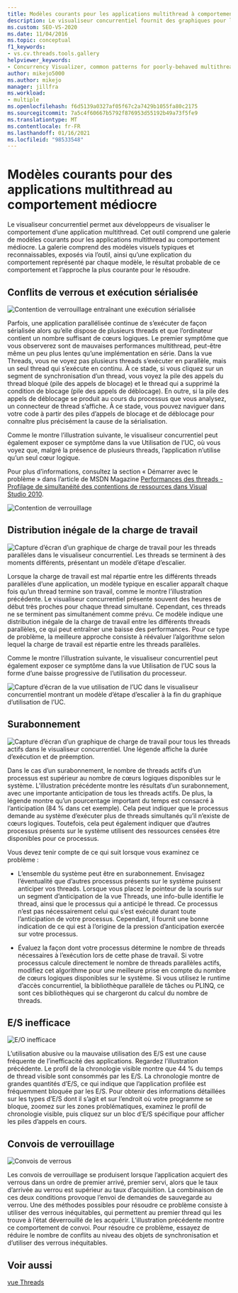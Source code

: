 ```yaml
---
title: Modèles courants pour les applications multithread à comportement médiocre
description: Le visualiseur concurrentiel fournit des graphiques pour les applications multithreads, ainsi qu’une galerie de modèles communs dont le comportement est médiocre.
ms.custom: SEO-VS-2020
ms.date: 11/04/2016
ms.topic: conceptual
f1_keywords:
- vs.cv.threads.tools.gallery
helpviewer_keywords:
- Concurrency Visualizer, common patterns for poorly-behaved multithreaded applications
author: mikejo5000
ms.author: mikejo
manager: jillfra
ms.workload:
- multiple
ms.openlocfilehash: f6d5139a0327af05f67c2a7429b1055fa80c2175
ms.sourcegitcommit: 7a5c4f60667b5792f876953d55192b49a73f5fe9
ms.translationtype: MT
ms.contentlocale: fr-FR
ms.lasthandoff: 01/16/2021
ms.locfileid: "98533548"
---
```

# <a name="common-patterns-for-poorly-behaved-multithreaded-applications"></a>Modèles courants pour des applications multithread au comportement médiocre

Le visualiseur concurrentiel permet aux développeurs de visualiser le comportement d’une application multithread. Cet outil comprend une galerie de modèles courants pour les applications multithread au comportement médiocre. La galerie comprend des modèles visuels typiques et reconnaissables, exposés via l’outil, ainsi qu’une explication du comportement représenté par chaque modèle, le résultat probable de ce comportement et l’approche la plus courante pour le résoudre.

## <a name="lock-contention-and-serialized-execution"></a>Conflits de verrous et exécution sérialisée

![Contention de verrouillage entraînant une exécution sérialisée](../profiling/media/lockcontention_serialized.png "LockContention_Serialized")

Parfois, une application parallélisée continue de s’exécuter de façon sérialisée alors qu’elle dispose de plusieurs threads et que l’ordinateur contient un nombre suffisant de cœurs logiques. Le premier symptôme que vous observerez sont de mauvaises performances multithread, peut-être même un peu plus lentes qu’une implémentation en série. Dans la vue Threads, vous ne voyez pas plusieurs threads s’exécuter en parallèle, mais un seul thread qui s’exécute en continu. À ce stade, si vous cliquez sur un segment de synchronisation d’un thread, vous voyez la pile des appels du thread bloqué (pile des appels de blocage) et le thread qui a supprimé la condition de blocage (pile des appels de déblocage). En outre, si la pile des appels de déblocage se produit au cours du processus que vous analysez, un connecteur de thread s’affiche. À ce stade, vous pouvez naviguer dans votre code à partir des piles d’appels de blocage et de déblocage pour connaître plus précisément la cause de la sérialisation.

Comme le montre l’illustration suivante, le visualiseur concurrentiel peut également exposer ce symptôme dans la vue Utilisation de l’UC, où vous voyez que, malgré la présence de plusieurs threads, l’application n’utilise qu’un seul cœur logique.

Pour plus d’informations, consultez la section « Démarrer avec le problème » dans l’article de MSDN Magazine [Performances des threads - Profilage de simultanéité des contentions de ressources dans Visual Studio 2010](/archive/msdn-magazine/2010/june/msdn-magazine-thread-performance-resource-contention-concurrency-profiling-in-visual-studio-2010).

![Contention de verrouillage](../profiling/media/lockcontention_2.png "LockContention_2")

## <a name="uneven-workload-distribution"></a>Distribution inégale de la charge de travail

![Capture d’écran d’un graphique de charge de travail pour les threads parallèles dans le visualiseur concurrentiel. Les threads se terminent à des moments différents, présentant un modèle d’étape d’escalier.](../profiling/media/unevenworkload_1.png)

Lorsque la charge de travail est mal répartie entre les différents threads parallèles d’une application, un modèle typique en escalier apparaît chaque fois qu’un thread termine son travail, comme le montre l’illustration précédente. Le visualiseur concurrentiel présente souvent des heures de début très proches pour chaque thread simultané. Cependant, ces threads ne se terminent pas simultanément comme prévu. Ce modèle indique une distribution inégale de la charge de travail entre les différents threads parallèles, ce qui peut entraîner une baisse des performances. Pour ce type de problème, la meilleure approche consiste à réévaluer l’algorithme selon lequel la charge de travail est répartie entre les threads parallèles.

Comme le montre l’illustration suivante, le visualiseur concurrentiel peut également exposer ce symptôme dans la vue Utilisation de l’UC sous la forme d’une baisse progressive de l’utilisation du processeur.

![Capture d’écran de la vue utilisation de l’UC dans le visualiseur concurrentiel montrant un modèle d’étape d’escalier à la fin du graphique d’utilisation de l’UC.](../profiling/media/unevenworkload_2.png)

## <a name="oversubscription"></a>Surabonnement

![Capture d’écran d’un graphique de charge de travail pour tous les threads actifs dans le visualiseur concurrentiel. Une légende affiche la durée d’exécution et de préemption.](../profiling/media/oversubscription.png)

Dans le cas d’un surabonnement, le nombre de threads actifs d’un processus est supérieur au nombre de cœurs logiques disponibles sur le système. L’illustration précédente montre les résultats d’un surabonnement, avec une importante anticipation de tous les threads actifs. De plus, la légende montre qu’un pourcentage important du temps est consacré à l’anticipation (84 % dans cet exemple). Cela peut indiquer que le processus demande au système d’exécuter plus de threads simultanés qu’il n’existe de cœurs logiques. Toutefois, cela peut également indiquer que d’autres processus présents sur le système utilisent des ressources censées être disponibles pour ce processus.

Vous devez tenir compte de ce qui suit lorsque vous examinez ce problème :

- L’ensemble du système peut être en surabonnement. Envisagez l’éventualité que d’autres processus présents sur le système puissent anticiper vos threads. Lorsque vous placez le pointeur de la souris sur un segment d’anticipation de la vue Threads, une info-bulle identifie le thread, ainsi que le processus qui a anticipé le thread. Ce processus n’est pas nécessairement celui qui s’est exécuté durant toute l’anticipation de votre processus. Cependant, il fournit une bonne indication de ce qui est à l’origine de la pression d’anticipation exercée sur votre processus.

- Évaluez la façon dont votre processus détermine le nombre de threads nécessaires à l’exécution lors de cette phase de travail. Si votre processus calcule directement le nombre de threads parallèles actifs, modifiez cet algorithme pour une meilleure prise en compte du nombre de cœurs logiques disponibles sur le système. Si vous utilisez le runtime d’accès concurrentiel, la bibliothèque parallèle de tâches ou PLINQ, ce sont ces bibliothèques qui se chargeront du calcul du nombre de threads.

## <a name="inefficient-io"></a>E/S inefficace

![E&#47;O inefficace](../profiling/media/inefficient_io.png "Inefficient_IO")

L’utilisation abusive ou la mauvaise utilisation des E/S est une cause fréquente de l’inefficacité des applications. Regardez l’illustration précédente. Le profil de la chronologie visible montre que 44 % du temps de thread visible sont consommés par les E/S. La chronologie montre de grandes quantités d’E/S, ce qui indique que l’application profilée est fréquemment bloquée par les E/S. Pour obtenir des informations détaillées sur les types d’E/S dont il s’agit et sur l’endroit où votre programme se bloque, zoomez sur les zones problématiques, examinez le profil de chronologie visible, puis cliquez sur un bloc d’E/S spécifique pour afficher les piles d’appels en cours.

## <a name="lock-convoys"></a>Convois de verrouillage

![Convois de verrous](../profiling/media/lock_convoys.png "Lock_Convoys")

Les convois de verrouillage se produisent lorsque l’application acquiert des verrous dans un ordre de premier arrivé, premier servi, alors que le taux d’arrivée au verrou est supérieur au taux d’acquisition. La combinaison de ces deux conditions provoque l’envoi de demandes de sauvegarde au verrou. Une des méthodes possibles pour résoudre ce problème consiste à utiliser des verrous inéquitables, qui permettent au premier thread qui les trouve à l’état déverrouillé de les acquérir. L’illustration précédente montre ce comportement de convoi. Pour résoudre ce problème, essayez de réduire le nombre de conflits au niveau des objets de synchronisation et d’utiliser des verrous inéquitables.

## <a name="see-also"></a>Voir aussi

[vue Threads](../profiling/threads-view-parallel-performance.md)